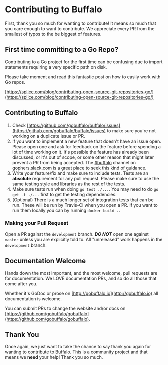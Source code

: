 # Contributing to Buffalo

First, thank you so much for wanting to contribute! It means so much that you care enough to want to contribute. We appreciate every PR from the smallest of typos to the be biggest of features.

## First time committing to a Go Repo?

Contributing to a Go project for the first time can be confusing due to import statements requiring a very specific path on disk.

Please take moment and read this fantastic post on how to easily work with Go repos.

[https://splice.com/blog/contributing-open-source-git-repositories-go/](https://splice.com/blog/contributing-open-source-git-repositories-go/)

## Contributing to Buffalo

1. Check [https://github.com/gobuffalo/buffalo/issues](https://github.com/gobuffalo/buffalo/issues) to make sure you're not working on a duplicate issue or PR.
2. If you want to implement a new feature that doesn't have an issue open. Please open one and ask for feedback on the feature before spending a lot of time working on it. It's possible the feature has already been discussed, or it's out of scope, or some other reason that might later prevent a PR from being accepted. The [#buffalo](https://gobuffalo.io/docs/slack) channel on gophers.slack.com is a great place to seek this kind of guidance.
3. Write your feature/fix and make sure to include tests. Tests are an **absolute** requirement for any pull request. Please make sure to use the same testing style and libraries as the rest of the tests.
4. Make sure tests run when doing `go test ./...`. You may need to do `go get -t ./...` first to get the testing dependencies.
5. (Optional) There is a much longer set of integration tests that can be run. These will be run by Travis-CI when you open a PR. If you want to run them locally you can by running `docker build .`.

### Making your Pull Request

Open a PR against the `development` branch. **_DO NOT_** open one against `master` unless you are explicitly told to. All "unreleased" work happens in the `development` branch.

## Documentation Welcome

Hands down the most important, and the most welcome, pull requests are for documentation. We LOVE documentation PRs, and so do all those that come after you.

Whether it's GoDoc or prose on [http://gobuffalo.io](http://gobuffalo.io) all documentation is welcome.

You can submit PRs to change the website and/or docs on [https://github.com/gobuffalo/gobuffalo](https://github.com/gobuffalo/gobuffalo).

## Thank You

Once again, we just want to take the chance to say thank you again for wanting to contribute to Buffalo. This is a community project and that means we **need** your help! Thank you so much.
